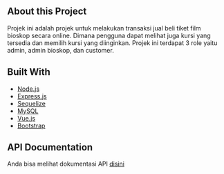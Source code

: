 ## About this Project

Projek ini adalah projek untuk melakukan transaksi jual beli tiket film bioskop secara online. Dimana pengguna dapat melihat juga kursi yang tersedia dan memilih kursi yang diinginkan. Projek ini terdapat 3 role yaitu admin, admin bioskop, dan customer.

## Built With

* [Node.js](https://nodejs.org/en/)
* [Express.js](https://expressjs.com/)
* [Sequelize](https://sequelize.org/)
* [MySQL](https://www.mysql.com/)
* [Vue.js](https://vuejs.org/)
* [Bootstrap](https://getbootstrap.com/)

## API Documentation

Anda bisa melihat dokumentasi API [disini](https://documenter.getpostman.com/view/21604420/2s9YeK5B1n)